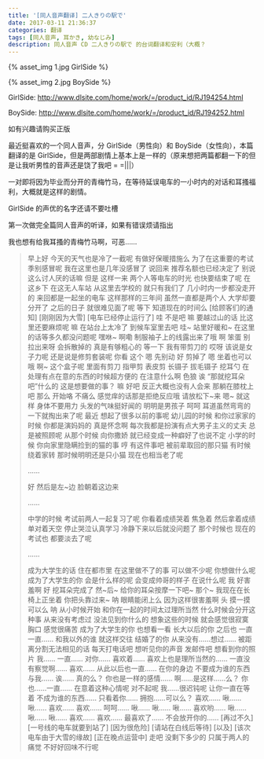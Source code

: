 ```yaml
---
title: '[同人音声翻译] 二人きりの駅で'
date: 2017-03-11 21:36:37
categories: 翻译
tags: [同人音声, 耳かき, 幼なじみ]
description: 同人音声 CD 二人きりの駅で 的台词翻译和安利（大概？
---
```


{% asset_img 1.jpg GirlSide %}

{% asset_img 2.jpg BoySide %}

GirlSide: http://www.dlsite.com/home/work/=/product_id/RJ194254.html

BoySide: http://www.dlsite.com/home/work/=/product_id/RJ194252.html

如有兴趣请购买正版

最近挺喜欢的一个同人音声，分 GirlSide（男性向）和 BoySide（女性向），本篇翻译的是 GirlSide，但是两部剧情上基本上是一样的（原来想把两篇都翻一下的但是让我听男性的音声还是饶了我吧 = =|||）

一对即将因为毕业而分开的青梅竹马，在等待延误电车的一小时内的对话和耳搔福利，大概就是这样的剧情。

GirlSide 的声优的名字还请不要吐槽

第一次做完全篇同人音声的听译，如果有错误烦请指出

我也想有给我耳搔的青梅竹马啊，可恶……

> 早上好
> 今天的天气也是冷了一截呢
> 有做好保暖措施么
> 为了在这重要的考试季别感冒呢
> 我在这里也是几年没感冒了
> 说回来
> 推荐名额也已经决定了
> 别说这么讨人厌的话嘛
> 但是 这样一来
> 两个人等电车的时光
> 也快要结束了呢
> 在这乡下
> 在这无人车站
> 从这里去学校的
> 就只有我们了
> 几小时内一步都没走开的
> 来回都是一起坐的电车
> 这样那样的三年间
> 虽然一直都是两个人
> 大学却要分开了
> 之后的日子
> 就很难见面了呢
> 等下 知道现在的时间么
> [给顾客们的通知]
> [刚刚因为大雪]
> [电车已经停止运行了]
> 哇 不是吧
> 嘛 要越过山的话
> 比这里还要麻烦呢
> 嘛 在站台上太冷了
> 到候车室里去吧
> 哇~ 站里好暖和~
> 在这里的话等多久都没问题呢
> 嘿咻~
> 啊嘞
> 制服袖子上的线露出来了哦
> 啊 笨蛋
> 别拉出来呀
> 会拆散掉的
> 真是有够粗心的
> 等一下
> 我有带剪刀的
> 哎呀
> 该说是女子力呢
> 还是说是修剪套装呢
> 你看 这个
> 嗯
> 先别动
> 好 剪掉了
> 嗯 坐着也可以哦
> 啊~
> 这个盒子呢
> 里面有剪刀 指甲剪 表皮剪 长镊子 拔毛镊子 挖耳勺
> 在处理有点在意的东西的时候超方便的
> 在注意什么啊 色狼
> 诶
> “那就挖耳朵吧”什么的
> 这是想要做的事？
> 嘛 好吧
> 反正大概也没有人会来
> 那躺在膝枕上吧
> 那么 开始咯
> 不痛么
> 感觉痒的话那是拒绝反应哦
> 请放松下~来
> 嗯~ 就这样
> 身体不要用力
> 头发的气味挺好闻的
> 明明是男孩子
> 呵呵
> 耳道虽然弯弯的
> 一下就掏出来了呢
> 最近
> 想起了很多以前的事呢
> 幼儿园的时候
> 和你过家家的时候
> 你都是演妈妈的
> 真是怀念啊
> 每次我都是扮演有点大男子主义的丈夫
> 总是被照顾呢
> 从那个时候
> 向你撒娇
> 就已经变成一种癖好了也说不定
> 小学的时候
> 你向家里隐瞒捡到的猫的事
> 哼 有这件事吧
> 被前辈取回的那只猫
> 有时候绕着家转
> 那时候明明还是只小猫
> 现在也相当老了呢
>
> ……
>
> 好
> 然后是左~边
> 脸朝着这边来
>
> ……
>
> 中学的时候
> 考试前两人一起复习了呢
> 你看着成绩哭着
> 焦急着
> 然后拿着成绩单对着天空
> 停止哭泣认真学习
> 冷静下来以后就没问题了
> 那个时候也 现在的考试也
> 都要淡去了呢
>
> ……
>
> 成为大学生的话
> 住在都市里
> 在这里做不了的事
> 可以做不少呢
> 你想做什么呢
> 成为了大学生的你
> 会是什么样的呢
> 会变成帅哥的样子
> 在说什么呢 我
> 好害羞啊
> 好 挖耳朵完成了
> 然~后~ 给你的耳朵按摩一下吧~
> 那个~
> 我现在在长椅上正坐着
> 你把头靠过来~
> 呐 眼睛能闭上么
> 因为这样很害羞啊
> 头 摸一摸可以么
> 呐 从小时候开始
> 和你在一起的时间太过理所当然
> 什么时候会分开这种事
> 从来没有考虑过
> 没法见到你什么的
> 想象这些的时候
> 就会感觉很寂寞
> 胸口 感觉很痛苦
> 成为了大学生的你
> 也想看一看
> 长大以后的你
> 之后也
> 一直
> 一直……
> 和我以外的谁
> 就这样交往
> 结婚了的你
> 从来没有……想过……
> 被距离分割无法相见的话
> 每天打电话吧
> 想听见你的声音
> 发邮件吧
> 想看到你的照片
> 我……
> 一直……
> 对你……
> 喜欢着……
> 喜欢上也是理所当然的……
> 一直没有察觉啊……
> 喜欢……
> 从此以后也一直……
> 在你的身边
> 不要成为谁的东西
> 与我……
> 诶……
> 真的么？
> 你也是一样的感情……
> 啊……是这样……么？
> 你也……一直……
> 在意着这种心情呢
> 对不起呢
> 我……很迟钝呢
> 让你一直在等着
> 不成为谁的东西……
> 只看着你……
> 拥抱……可以么？
> 喜欢……
> 啾…… 啾……
> 喜欢……
> 喜欢……
> 呵呵……
> 啾…… 啾…… 啾……
> 喜欢哟……
> 啾…… 啾…… 啾……
> 喜欢…… 喜欢……
> 最喜欢了……
> 不会放开你的……
> [再过不久]
> [一号线的电车就要到站了]
> [因为很危险]
> [请站在白线后等待]
> [以及]
> [该次电车由于大雪的缘故]
> [正在晚点运营中]
> 走吧
> 没剩下多少的
> 只属于两人的痛觉
> 不好好回味不行呢
